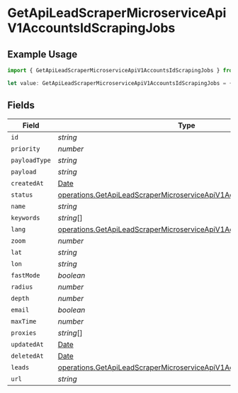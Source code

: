 # GetApiLeadScraperMicroserviceApiV1AccountsIdScrapingJobs

## Example Usage

```typescript
import { GetApiLeadScraperMicroserviceApiV1AccountsIdScrapingJobs } from "oppulence-backend-sdk/models/operations";

let value: GetApiLeadScraperMicroserviceApiV1AccountsIdScrapingJobs = {};
```

## Fields

| Field                                                                                                                                                          | Type                                                                                                                                                           | Required                                                                                                                                                       | Description                                                                                                                                                    |
| -------------------------------------------------------------------------------------------------------------------------------------------------------------- | -------------------------------------------------------------------------------------------------------------------------------------------------------------- | -------------------------------------------------------------------------------------------------------------------------------------------------------------- | -------------------------------------------------------------------------------------------------------------------------------------------------------------- |
| `id`                                                                                                                                                           | *string*                                                                                                                                                       | :heavy_minus_sign:                                                                                                                                             | N/A                                                                                                                                                            |
| `priority`                                                                                                                                                     | *number*                                                                                                                                                       | :heavy_minus_sign:                                                                                                                                             | N/A                                                                                                                                                            |
| `payloadType`                                                                                                                                                  | *string*                                                                                                                                                       | :heavy_minus_sign:                                                                                                                                             | N/A                                                                                                                                                            |
| `payload`                                                                                                                                                      | *string*                                                                                                                                                       | :heavy_minus_sign:                                                                                                                                             | N/A                                                                                                                                                            |
| `createdAt`                                                                                                                                                    | [Date](https://developer.mozilla.org/en-US/docs/Web/JavaScript/Reference/Global_Objects/Date)                                                                  | :heavy_minus_sign:                                                                                                                                             | N/A                                                                                                                                                            |
| `status`                                                                                                                                                       | [operations.GetApiLeadScraperMicroserviceApiV1AccountsIdAccountsStatus](../../models/operations/getapileadscrapermicroserviceapiv1accountsidaccountsstatus.md) | :heavy_minus_sign:                                                                                                                                             | N/A                                                                                                                                                            |
| `name`                                                                                                                                                         | *string*                                                                                                                                                       | :heavy_minus_sign:                                                                                                                                             | N/A                                                                                                                                                            |
| `keywords`                                                                                                                                                     | *string*[]                                                                                                                                                     | :heavy_minus_sign:                                                                                                                                             | N/A                                                                                                                                                            |
| `lang`                                                                                                                                                         | [operations.GetApiLeadScraperMicroserviceApiV1AccountsIdLang](../../models/operations/getapileadscrapermicroserviceapiv1accountsidlang.md)                     | :heavy_minus_sign:                                                                                                                                             | N/A                                                                                                                                                            |
| `zoom`                                                                                                                                                         | *number*                                                                                                                                                       | :heavy_minus_sign:                                                                                                                                             | N/A                                                                                                                                                            |
| `lat`                                                                                                                                                          | *string*                                                                                                                                                       | :heavy_minus_sign:                                                                                                                                             | N/A                                                                                                                                                            |
| `lon`                                                                                                                                                          | *string*                                                                                                                                                       | :heavy_minus_sign:                                                                                                                                             | N/A                                                                                                                                                            |
| `fastMode`                                                                                                                                                     | *boolean*                                                                                                                                                      | :heavy_minus_sign:                                                                                                                                             | N/A                                                                                                                                                            |
| `radius`                                                                                                                                                       | *number*                                                                                                                                                       | :heavy_minus_sign:                                                                                                                                             | N/A                                                                                                                                                            |
| `depth`                                                                                                                                                        | *number*                                                                                                                                                       | :heavy_minus_sign:                                                                                                                                             | N/A                                                                                                                                                            |
| `email`                                                                                                                                                        | *boolean*                                                                                                                                                      | :heavy_minus_sign:                                                                                                                                             | N/A                                                                                                                                                            |
| `maxTime`                                                                                                                                                      | *number*                                                                                                                                                       | :heavy_minus_sign:                                                                                                                                             | N/A                                                                                                                                                            |
| `proxies`                                                                                                                                                      | *string*[]                                                                                                                                                     | :heavy_minus_sign:                                                                                                                                             | N/A                                                                                                                                                            |
| `updatedAt`                                                                                                                                                    | [Date](https://developer.mozilla.org/en-US/docs/Web/JavaScript/Reference/Global_Objects/Date)                                                                  | :heavy_minus_sign:                                                                                                                                             | N/A                                                                                                                                                            |
| `deletedAt`                                                                                                                                                    | [Date](https://developer.mozilla.org/en-US/docs/Web/JavaScript/Reference/Global_Objects/Date)                                                                  | :heavy_minus_sign:                                                                                                                                             | N/A                                                                                                                                                            |
| `leads`                                                                                                                                                        | [operations.GetApiLeadScraperMicroserviceApiV1AccountsIdLeads](../../models/operations/getapileadscrapermicroserviceapiv1accountsidleads.md)[]                 | :heavy_minus_sign:                                                                                                                                             | N/A                                                                                                                                                            |
| `url`                                                                                                                                                          | *string*                                                                                                                                                       | :heavy_minus_sign:                                                                                                                                             | N/A                                                                                                                                                            |